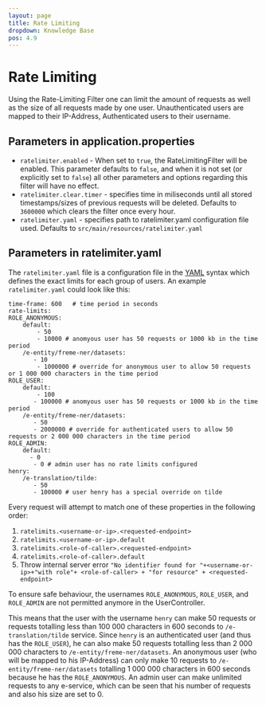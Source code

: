 ```yaml
---
layout: page
title: Rate Limiting
dropdown: Knowledge Base
pos: 4.9
---
```

# Rate Limiting
Using the Rate-Limiting Filter one can limit the amount of requests as well as the size of all requests made by one user.
Unauthenticated users are mapped to their IP-Address, Authenticated users to their username.

## Parameters in application.properties

* `ratelimiter.enabled` - When set to `true`, the RateLimitingFilter will be enabled. This parameter defaults to `false`, and when it is not set (or explicitly set to `false`) all other parameters and options regarding this filter will have no effect.
* `ratelimiter.clear.timer` - specifies time in miliseconds until all stored timestamps/sizes of previous requests will be deleted. Defaults to `3600000` which clears the filter once every hour.
* `ratelimiter.yaml` - specifies path to ratelimiter.yaml configuration file used. Defaults to `src/main/resources/ratelimiter.yaml`

## Parameters in ratelimiter.yaml

The `ratelimiter.yaml` file is a configuration file in the [YAML](https://de.wikipedia.org/wiki/YAML) syntax which defines the exact limits for each group of users.
An example `ratelimiter.yaml` could look like this:

```
time-frame: 600   # time period in seconds
rate-limits:
ROLE_ANONYMOUS:
    default:
        - 50
        - 10000 # anomyous user has 50 requests or 1000 kb in the time period
    /e-entity/freme-ner/datasets:
       - 10
        - 1000000 # override for anonymous user to allow 50 requests or 1 000 000 characters in the time period
ROLE_USER:
    default:
        - 100
       - 100000 # anomyous user has 50 requests or 1000 kb in the time period
    /e-entity/freme-ner/datasets:
       - 50
       - 2000000 # override for authenticated users to allow 50 requests or 2 000 000 characters in the time period
ROLE_ADMIN:
    default:
      - 0
       - 0 # admin user has no rate limits configured
henry:
    /e-translation/tilde:
       - 50
       - 100000 # user henry has a special override on tilde
```

Every request will attempt to match one of these properties in the following order:

1. `ratelimits.<username-or-ip>.<requested-endpoint>`
2. `ratelimits.<username-or-ip>.default`
3. `ratelimits.<role-of-caller>.<requested-endpoint>`
4. `ratelimits.<role-of-caller>.default`
5. Throw internal server error `"No identifier found for "+<username-or-ip>+"with role"+ <role-of-caller> + "for resource" + <requested-endpoint>`

To ensure safe behaviour, the usernames `ROLE_ANONYMOUS`, `ROLE_USER`, and `ROLE_ADMIN` are not permitted anymore in the UserController.

This means that the user with the username `henry` can make 50 requests or requests totalling less than 100 000 characters in 600 seconds to `/e-translation/tilde` service. Since `henry` is an authenticated user (and thus has the `ROLE_USER`), he can also make 50 requests totalling less than 2 000 000 characters to `/e-entity/freme-ner/datasets`.
An anonymous user (who will be mapped to his IP-Address) can only make 10 requests to `/e-entity/freme-ner/datasets` totalling 1 000 000 characters in 600 seconds because he has the `ROLE_ANONYMOUS`.
An admin user can make unlimited requests to any e-service, which can be seen that his number of requests and also his size are set to 0.
